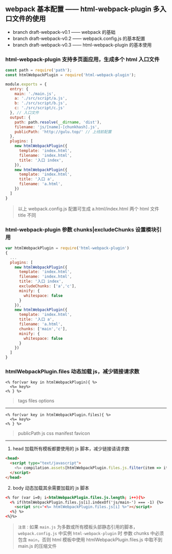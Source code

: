
## webpack 基本配置 —— html-webpack-plugin 多入口文件的使用

* branch draft-webpack-v0.1 —— webpack 的基础
* branch draft-webpack-v0.2 —— webpack.config.js 的基本配置
* branch draft-webpack-v0.3 —— html-webpack-plugin 的基本使用


### html-webpack-plugin 支持多页面应用，生成多个 html 入口文件

```javascript
const path = require('path');
const htmlWebpackPlugin = require('html-webpack-plugin');

module.exports = {
  entry: {
    main: './main.js',
    a: './src/script/a.js',
    b: './src/script/b.js',
    c: './src/script/c.js'
  }, // 入口文件
  output: {
    path: path.resolve(__dirname, 'dist'),
    filename: 'js/[name]-[chunkhash].js',
    publicPath: 'http://gulu.top/' // 上线前配置
  },
  plugins: [
    new htmlWebpackPlugin({
      template: 'index.html',
      filename: 'index.html',
      title: '入口 index',
    }),
    new htmlWebpackPlugin({
      template: 'index.html',
      title: '入口 a',
      filename: 'a.html',
    })
  ]
}
```
> 以上 webpack.config.js 配置可生成 a.html/index.html 两个 html 文件 title 不同

### html-webpack-plugin 参数 chunks|excludeChunks 设置模块引用
```javascript
var htmlWebpackPlugin = require('html-webpack-plugin')
{
  ...
  plugins: [
    new htmlWebpackPlugin({
      template: 'index.html',
      filename: 'index.html',
      title: '入口 index',
      excludeChunks: ['a','c'],
      minify: {
        whitespace: false
      }
    }),
    new htmlWebpackPlugin({
      template: 'index.html',
      title: '入口 a',
      filename: 'a.html',
      chunks: ['main','c'],
      minify: {
        whitespace: false
      }
    })
  ]
}
```

### htmlWebpackPlugin.files 动态加载 js，减少链接请求数
```
<% for(var key in htmlWebpackPlugin){ %>
  <%= key%>
<% } %>
```
> tags files options
---
```
<% for(var key in htmlWebpackPlugin.files){ %>
  <%= key%>
<% } %>
```
> publicPath js css manifest favicon
---
1.  head 加载所有模板都要使用的 js 脚本，减少链接请请求数
```html
<head>
  <script type="text/javascript">
    <%= compilation.assets[htmlWebpackPlugin.files.js.filter(item => item.indexOf('js/main-') !== -1)[0].substr(htmlWebpackPlugin.files.publicPath.length)].source() %>
  </script>
</head>
```
2.  body 动态加载其余需要加载的 js 脚本
```html
<% for (var i=0; i<htmlWebpackPlugin.files.js.length; i++){%>
  <% if(htmlWebpackPlugin.files.js[i].indexOf('js/main-') === -1) {%>
    <script src="<%= htmlWebpackPlugin.files.js[i] %>"></script>
  <%} %>
<%}%>
```
> `注意：`如果 `main.js` 为多数或所有模板头部静态引用的脚本，`webpack.config.js` 中实例 `html-webpack-plugin` 时 参数 chunks 中必须包含 `main`，否则 html 模板中使用 htmlWebpackPlugin.files.js 中取不到 main.js 的压缩文件 
